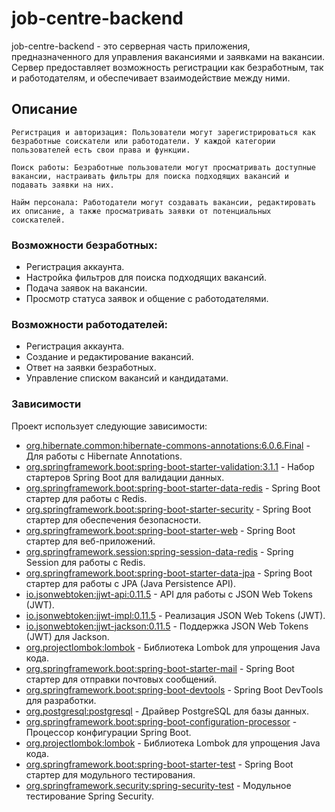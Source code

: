 # job-centre-backend 

job-centre-backend  - это серверная часть приложения, предназначенного для управления вакансиями и заявками на вакансии. Сервер предоставляет возможность регистрации как безработным, так и работодателям, и обеспечивает взаимодействие между ними.

## Описание

    Регистрация и авторизация: Пользователи могут зарегистрироваться как безработные соискатели или работодатели. У каждой категории пользователей есть свои права и функции.

    Поиск работы: Безработные пользователи могут просматривать доступные вакансии, настраивать фильтры для поиска подходящих вакансий и подавать заявки на них.

    Найм персонала: Работодатели могут создавать вакансии, редактировать их описание, а также просматривать заявки от потенциальных соискателей.

### Возможности безработных:

- Регистрация аккаунта.
- Настройка фильтров для поиска подходящих вакансий.
- Подача заявок на вакансии.
- Просмотр статуса заявок и общение с работодателями.

### Возможности работодателей:

- Регистрация аккаунта.
- Создание и редактирование вакансий.
- Ответ на заявки безработных.
- Управление списком вакансий и кандидатами.

### Зависимости

Проект использует следующие зависимости:

- [org.hibernate.common:hibernate-commons-annotations:6.0.6.Final](https://mvnrepository.com/artifact/org.hibernate.common/hibernate-commons-annotations/6.0.6.Final) - Для работы с Hibernate Annotations.
- [org.springframework.boot:spring-boot-starter-validation:3.1.1](https://mvnrepository.com/artifact/org.springframework.boot/spring-boot-starter-validation/3.1.1) - Набор стартеров Spring Boot для валидации данных.
- [org.springframework.boot:spring-boot-starter-data-redis](https://mvnrepository.com/artifact/org.springframework.boot/spring-boot-starter-data-redis) - Spring Boot стартер для работы с Redis.
- [org.springframework.boot:spring-boot-starter-security](https://mvnrepository.com/artifact/org.springframework.boot/spring-boot-starter-security) - Spring Boot стартер для обеспечения безопасности.
- [org.springframework.boot:spring-boot-starter-web](https://mvnrepository.com/artifact/org.springframework.boot/spring-boot-starter-web) - Spring Boot стартер для веб-приложений.
- [org.springframework.session:spring-session-data-redis](https://mvnrepository.com/artifact/org.springframework.session/spring-session-data-redis) - Spring Session для работы с Redis.
- [org.springframework.boot:spring-boot-starter-data-jpa](https://mvnrepository.com/artifact/org.springframework.boot/spring-boot-starter-data-jpa) - Spring Boot стартер для работы с JPA (Java Persistence API).
- [io.jsonwebtoken:jjwt-api:0.11.5](https://mvnrepository.com/artifact/io.jsonwebtoken/jjwt-api/0.11.5) - API для работы с JSON Web Tokens (JWT).
- [io.jsonwebtoken:jjwt-impl:0.11.5](https://mvnrepository.com/artifact/io.jsonwebtoken/jjwt-impl/0.11.5) - Реализация JSON Web Tokens (JWT).
- [io.jsonwebtoken:jjwt-jackson:0.11.5](https://mvnrepository.com/artifact/io.jsonwebtoken/jjwt-jackson/0.11.5) - Поддержка JSON Web Tokens (JWT) для Jackson.
- [org.projectlombok:lombok](https://mvnrepository.com/artifact/org.projectlombok/lombok) - Библиотека Lombok для упрощения Java кода.
- [org.springframework.boot:spring-boot-starter-mail](https://mvnrepository.com/artifact/org.springframework.boot/spring-boot-starter-mail) - Spring Boot стартер для отправки почтовых сообщений.
- [org.springframework.boot:spring-boot-devtools](https://mvnrepository.com/artifact/org.springframework.boot/spring-boot-devtools) - Spring Boot DevTools для разработки.
- [org.postgresql:postgresql](https://mvnrepository.com/artifact/org.postgresql/postgresql) - Драйвер PostgreSQL для базы данных.
- [org.springframework.boot:spring-boot-configuration-processor](https://mvnrepository.com/artifact/org.springframework.boot/spring-boot-configuration-processor) - Процессор конфигурации Spring Boot.
- [org.projectlombok:lombok](https://mvnrepository.com/artifact/org.projectlombok/lombok) - Библиотека Lombok для упрощения Java кода.
- [org.springframework.boot:spring-boot-starter-test](https://mvnrepository.com/artifact/org.springframework.boot/spring-boot-starter-test) - Spring Boot стартер для модульного тестирования.
- [org.springframework.security:spring-security-test](https://mvnrepository.com/artifact/org.springframework.security/spring-security-test) - Модульное тестирование Spring Security.

